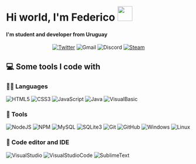 <h1>Hi world, I'm Federico <img src="https://emojis.slackmojis.com/emojis/images/1547582922/5197/party_blob.gif?1547582922" width="40"/></h1>
<h4>I'm student and developer from Uruguay <img src="https://www.flaticon.com/svg/static/icons/svg/197/197599.svg" width="15"/></h4>
<p align="center">
    <a href="https://twitter.com/FedeCoelhoV" target="blank"><img alt="Twitter" src="https://img.shields.io/badge/-@FedeCoelhoV-1DA1F2?style=flat-square&logo=twitter&logoColor=white"/></a>
    <img alt="Gmail" src="https://img.shields.io/badge/-fcoelhovazquez@gmail.com-D14836?style=flat-square&logo=gmail&logoColor=white"/>
    <img alt="Discord" src="https://img.shields.io/badge/-Santer%233478-7289DA?style=flat-square&logo=discord&logoColor=white"/>
    <a href="https://steamcommunity.com/id/SanterZ/" target="blank"><img alt="Steam" src="https://img.shields.io/badge/-SanterZ-000000?style=flat-square&logo=steam&logoColor=white"/></a>
</p>

<h2>💻 Some tools I code with</h2>
    <h3>👨‍💻 Languages</h3>
    <p>
        <img alt="HTML5" src="https://img.shields.io/badge/-HTML5-E34F26?style=flat&logo=html5&logoColor=white"/>
        <img alt="CSS3" src="https://img.shields.io/badge/-CSS3-1572B6?style=flat&logo=css3&logoColor=white"/>
        <img alt="JavaScript" src="https://img.shields.io/badge/-JavaScript-F7DF1E?style=flat&logo=javascript&logoColor=black"/>
        <img alt="Java" src="https://img.shields.io/badge/-Java-007396?style=flat&logo=java&logoColor=white"/>
        <img alt="VisualBasic" src="https://cutt.ly/ogNll57"/>
    </p>
    <h3>🧰 Tools</h3>
    <p>
        <img alt="NodeJS" src="https://img.shields.io/badge/-NodeJS-339933?style=flat&logo=node.js&logoColor=white"/>
        <img alt="NPM" src="https://img.shields.io/badge/-NPM-CB3837?style=flat&logo=NPM&logoColor=white"/>
        <img alt="MySQL" src="https://img.shields.io/badge/-MySQL-4479A1?style=flat&logo=mysql&logoColor=white"/>
        <img alt="SQLite3" src="https://img.shields.io/badge/-SQLite-003B57?style=flat&logo=sqlite&logoColor=white"/>
        <img alt="Git" src="https://img.shields.io/badge/-Git-F05032?style=flat&logo=git&logoColor=white"/>
        <img alt="GitHub" src="https://img.shields.io/badge/-GitHub-181717?style=flat&logo=github&logoColor=white"/>
        <img alt="Windows" src="https://img.shields.io/badge/-Windows-0078D6?style=flat&logo=windows&logoColor=white"/>
        <img alt="Linux" src="https://img.shields.io/badge/-Linux-FCC624?style=flat&logo=linux&logoColor=black"/>
    </p>
    <h3>📝 Code editor and IDE</h3>
    <p>
    <img alt="VisualStudio" src="https://cutt.ly/vgNvlS9"/>
    <img alt="VisualStudioCode" src="https://bit.ly/36t1Mlt"/>
    <img alt="SublimeText" src="https://bit.ly/3ls5VfF"/>
    </p>

<!--
**FedeZet/FedeZet** is a ✨ _special_ ✨ repository because its `README.md` (this file) appears on your GitHub profile.

Here are some ideas to get you started:

- 🔭 I’m currently working on ...
- 🌱 I’m currently learning ...
- 👯 I’m looking to collaborate on ...
- 🤔 I’m looking for help with ...
- 💬 Ask me about ...
- 📫 How to reach me: ...
- 😄 Pronouns: ...
- ⚡ Fun fact: ...

<details>
    <summary><b>🏆 Achievements</b></summary>
    <table>
        <thead align="center">
            <tr border: none;>
                <td><b>🎉 Events</b></td>
                <td><b>📦 Projects</b></td>
                <td><b>🏅 Places</b></td>
            </tr>
        </thead>
        <tbody>
            <tr>
                <td><b>Name Events</b></td>
                <td><a href="URL"><b>Name Project</b></a></td>
                <td><b>Place</b></td>
            </tr>
            <tr>
                <td><b>Name Events</b></td>
                <td><a href="URL"><b>Name Project</b></a></td>
                <td><b>Place</b></td>
            </tr>
        </tbody>
    </table>
</details>

<details>
    <summary><b>🏆 Open Source Projects</b></summary>
    <br />
    <table>
        <thead align="center">
            <tr border: none;>
                <td><b>🎁 Projects</b></td>
                <td><b>⭐ Stars</b></td>
                <td><b>📚 Forks</b></td>
                <td><b>🛎 Issues</b></td>
                <td><b>📬 Pull Requests</b></td>
                <td><b>👨🏻‍💻 Languages</b></td>
            </tr>
        </thead>
        <tbody>
            <tr>
                <td><a href="URL"><b>Name Project</b></a></td>
                <td><img alt="Stars" src="https://img.shields.io/github/stars/fedezet/name-project?style=flat-square"/></td>
                <td><img alt="Forks" src="https://img.shields.io/github/forks/fedezet/name-project?style=flat-square"/></td>
                <td><img alt="Issues" src="https://img.shields.io/github/issues/fedezet/name-project?style=flat-square"/></td>
                <td><img alt="PullRequest" src="https://img.shields.io/github/issues-pr/fedezet/name-project?style=flat-square"/></td>
                <td><img alt="Languages" src="https://img.shields.io/github/languages/fedezet/name-project?style=flat-square"/></td>
            </tr>
            <tr>
                <td><a href="URL"><b>Name Project</b></a></td>
                <td><img alt="Stars" src="https://img.shields.io/github/stars/fedezet/name-project?style=flat-square"/></td>
                <td><img alt="Forks" src="https://img.shields.io/github/forks/fedezet/name-project?style=flat-square"/></td>
                <td><img alt="Issues" src="https://img.shields.io/github/issues/fedezet/name-project?style=flat-square"/></td>
                <td><img alt="PullRequest" src="https://img.shields.io/github/issues-pr/fedezet/name-project?style=flat-square"/></td>
                <td><img alt="Languages" src="https://img.shields.io/github/languages/fedezet/name-project?style=flat-square"/></td>
            </tr>
        </tbody>
    </table>
</details>

    -->
